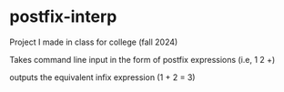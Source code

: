 # postfix-interp
Project I made in class for college (fall 2024)

Takes command line input in the form of postfix expressions
(i.e, 1 2 +)

outputs the equivalent infix expression
(1 + 2 = 3)
